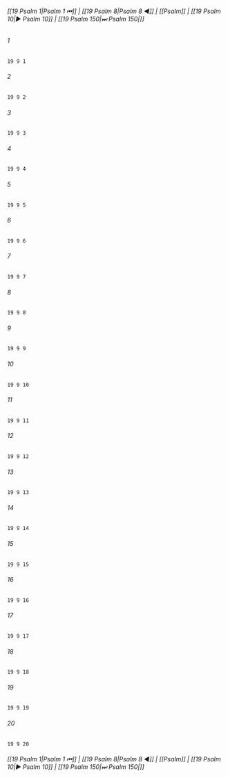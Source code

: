 
###### [[19 Psalm 1|Psalm 1 ⏮]] | [[19 Psalm 8|Psalm 8 ◀]] | [[Psalm]] | [[19 Psalm 10|▶ Psalm 10]] | [[19 Psalm 150|⏭ Psalm 150|]]

###### 1
``` verse
19 9 1 
```
###### 2
``` verse
19 9 2 
```
###### 3
``` verse
19 9 3 
```
###### 4
``` verse
19 9 4 
```
###### 5
``` verse
19 9 5 
```
###### 6
``` verse
19 9 6 
```
###### 7
``` verse
19 9 7 
```
###### 8
``` verse
19 9 8 
```
###### 9
``` verse
19 9 9 
```
###### 10
``` verse
19 9 10 
```
###### 11
``` verse
19 9 11 
```
###### 12
``` verse
19 9 12 
```
###### 13
``` verse
19 9 13 
```
###### 14
``` verse
19 9 14 
```
###### 15
``` verse
19 9 15 
```
###### 16
``` verse
19 9 16 
```
###### 17
``` verse
19 9 17 
```
###### 18
``` verse
19 9 18 
```
###### 19
``` verse
19 9 19 
```
###### 20
``` verse
19 9 20 
```

###### [[19 Psalm 1|Psalm 1 ⏮]] | [[19 Psalm 8|Psalm 8 ◀]] | [[Psalm]] | [[19 Psalm 10|▶ Psalm 10]] | [[19 Psalm 150|⏭ Psalm 150|]]

